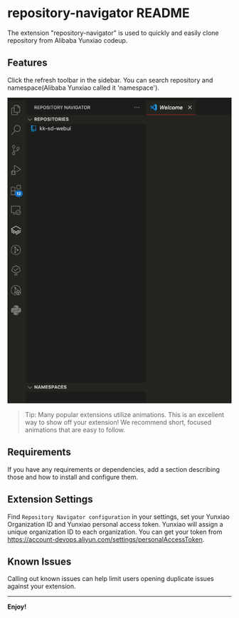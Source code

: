 # repository-navigator README

The extension "repository-navigator" is used to quickly and easily clone repository from Alibaba Yunxiao codeup.

## Features

Click the refresh toolbar in the sidebar. You can search repository and namespace(Alibaba Yunxiao called it 'namespace').

![Repository-Navigator](https://raw.githubusercontent.com/psc0606/repository-navigator/master/images/feature-1.png)

> Tip: Many popular extensions utilize animations. This is an excellent way to show off your extension! We recommend short, focused animations that are easy to follow.

## Requirements

If you have any requirements or dependencies, add a section describing those and how to install and configure them.

## Extension Settings

Find `Repository Navigator configuration` in your settings, set your Yunxiao Organization ID and Yunxiao personal access token.
Yunxiao will assign a unique organization ID to each organization. You can get your token from https://account-devops.aliyun.com/settings/personalAccessToken.

## Known Issues

Calling out known issues can help limit users opening duplicate issues against your extension.

---

**Enjoy!**
